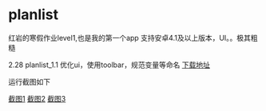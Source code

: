 # planlist
红岩的寒假作业level1,也是我的第一个app
支持安卓4.1及以上版本，UI。。极其粗糙

2.28 
planlist_1.1
优化ui，使用toolbar，规范变量等命名
[下载地址](https://github.com/lawking/planlist_1.1/raw/master/app/app-release.apk)

运行截图如下

[截图1](https://github.com/lawking/planlist_1.1/blob/master/two.png)
[截图2](https://github.com/lawking/planlist_1.1/blob/master/two.png)
[截图3](https://github.com/lawking/planlist_1.1/blob/master/three.png)
